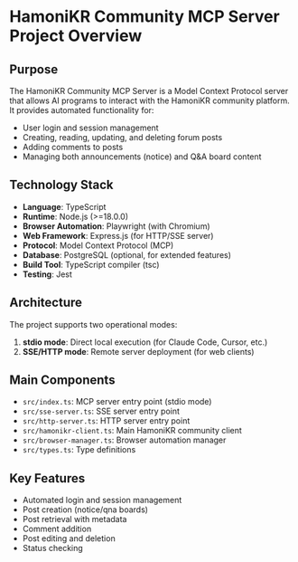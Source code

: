 # HamoniKR Community MCP Server Project Overview

## Purpose
The HamoniKR Community MCP Server is a Model Context Protocol server that allows AI programs to interact with the HamoniKR community platform. It provides automated functionality for:
- User login and session management
- Creating, reading, updating, and deleting forum posts
- Adding comments to posts
- Managing both announcements (notice) and Q&A board content

## Technology Stack
- **Language**: TypeScript
- **Runtime**: Node.js (>=18.0.0)
- **Browser Automation**: Playwright (with Chromium)
- **Web Framework**: Express.js (for HTTP/SSE server)
- **Protocol**: Model Context Protocol (MCP) 
- **Database**: PostgreSQL (optional, for extended features)
- **Build Tool**: TypeScript compiler (tsc)
- **Testing**: Jest

## Architecture
The project supports two operational modes:
1. **stdio mode**: Direct local execution (for Claude Code, Cursor, etc.)
2. **SSE/HTTP mode**: Remote server deployment (for web clients)

## Main Components
- `src/index.ts`: MCP server entry point (stdio mode)
- `src/sse-server.ts`: SSE server entry point
- `src/http-server.ts`: HTTP server entry point
- `src/hamonikr-client.ts`: Main HamoniKR community client
- `src/browser-manager.ts`: Browser automation manager
- `src/types.ts`: Type definitions

## Key Features
- Automated login and session management
- Post creation (notice/qna boards)
- Post retrieval with metadata
- Comment addition
- Post editing and deletion
- Status checking